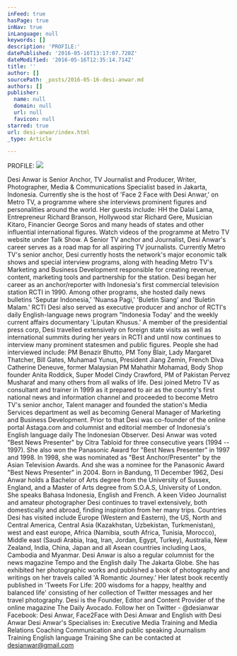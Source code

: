 ```yaml
---
inFeed: true
hasPage: true
inNav: true
inLanguage: null
keywords: []
description: 'PROFILE:'
datePublished: '2016-05-16T13:17:07.720Z'
dateModified: '2016-05-16T12:35:14.714Z'
title: ''
author: []
sourcePath: _posts/2016-05-16-desi-anwar.md
authors: []
publisher:
  name: null
  domain: null
  url: null
  favicon: null
starred: true
url: desi-anwar/index.html
_type: Article

---
```

PROFILE:
![](https://the-grid-user-content.s3-us-west-2.amazonaws.com/f7149cc8-e647-4d89-b610-1760eff8021d.jpg)

Desi Anwar is Senior Anchor, TV Journalist and Producer, Writer, Photographer, Media & Communications Specialist based in Jakarta, Indonesia. Currently she is the host of 'Face 2 Face with Desi Anwar,' on Metro TV, a programme where she interviews prominent figures and personalities around the world. Her guests include: HH the Dalai Lama, Entrepreneur Richard Branson, Hollywood star Richard Gere, Musician Kitaro, Financier George Soros and many heads of states and other influential international figures. Watch videos of the programme at Metro TV website under Talk Show. A Senior TV anchor and Journalist, Desi Anwar's career serves as a road map for all aspiring TV journalists. Currently Metro TV's senior anchor, Desi currently hosts the network's major economic talk shows and special interview programs, along with heading Metro TV's Marketing and Business Development responsible for creating revenue, content, marketing tools and partnership for the station. Desi began her career as an anchor/reporter with Indonesia's first commercial television station RCTI in 1990\. Among other programs, she hosted daily news bulletins 'Seputar Indonesia,' 'Nuansa Pagi,' 'Buletin Siang' and 'Buletin Malam.' RCTI Desi also served as executive producer and anchor of RCTI's daily English-language news program "Indonesia Today' and the weekly current affairs documentary 'Liputan Khusus.' A member of the presidential press corp, Desi travelled extensively on foreign state visits as well as international summits during her years in RCTI and until now continues to interview many prominent statesmen and public figures. People she had interviewed include: PM Benazir Bhutto, PM Tony Blair, Lady Margaret Thatcher, Bill Gates, Muhamad Yunus, President Jiang Zemin, French Diva Catherine Deneuve, former Malaysian PM Mahathir Mohamad, Body Shop founder Anita Roddick, Super Model Cindy Crawford, PM of Pakistan Pervez Musharaf and many others from all walks of life. Desi joined Metro TV as consultant and trainer in 1999 as it prepared to air as the country's first national news and information channel and proceeded to become Metro TV's senior anchor, Talent manager and founded the station's Media Services department as well as becoming General Manager of Marketing and Business Development. Prior to that Desi was co-founder of the online portal Astaga.com and columnist and editorial member of Indonesia's English language daily The Indonesian Observer. Desi Anwar was voted "Best News Presenter" by Citra Tabloid for three consecutive years (1994 -- 1997). She also won the Panasonic Award for "Best News Presenter" in 1997 and 1998\. In 1998, she was nominated as "Best Anchor/Presenter" by the Asian Television Awards. And she was a nominee for the Panasonic Award "Best News Presenter" in 2004\. Born in Bandung, 11 December 1962, Desi Anwar holds a Bachelor of Arts degree from the University of Sussex, England, and a Master of Arts degree from S.O.A.S, University of London. She speaks Bahasa Indonesia, English and French. A keen Video Journalist and amateur photographer Desi continues to travel extensively, both domestically and abroad, finding inspiration from her many trips. Countries Desi has visited include Europe (Western and Eastern), the US, North and Central America, Central Asia (Kazakhstan, Uzbekistan, Turkmenistan), west and east europe, Africa (Namibia, south Africa, Tunisia, Morocco), Middle east (Saudi Arabia, Iraq, Iran, Jordan, Egypt, Turkey), Australia, New Zealand, India, China, Japan and all Asean countries including Laos, Cambodia and Myanmar. Desi Anwar is also a regular columnist for the news magazine Tempo and the English daily The Jakarta Globe. She has exhibited her photographic works and published a book of photography and writings on her travels called 'A Romantic Journey.' Her latest book recently published in 'Tweets For Life: 200 wisdoms for a happy, healthy and balanced life' consisting of her collection of Twitter messages and her travel photography. Desi is the Founder, Editor and Content Provider of the online magazine The Daily Avocado. Follow her on Twitter - @desianwar Facebook: Desi Anwar, Face2Face with Desi Anwar and English with Desi Anwar Desi Anwar's Specialises in: Executive Media Training and Media Relations Coaching Communication and public speaking Journalism Training English language Training She can be contacted at desianwar@gmail.com